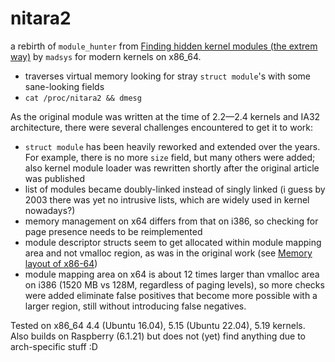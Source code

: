 # nitara2

a rebirth of `module_hunter` from [Finding hidden kernel modules (the extrem way)](http://phrack.org/issues/61/3.html) by `madsys` for modern kernels on x86_64.

* traverses virtual memory looking for stray `struct module`'s with some sane-looking fields
* `cat /proc/nitara2 && dmesg`

As the original module was written at the time of 2.2—2.4 kernels and IA32 architecture, there were several challenges encountered to get it to work:

* `struct module` has been heavily reworked and extended over the years. For example, there is no more `size` field, but many others were added; also kernel module loader was rewritten shortly after the original article was published 
* list of modules became doubly-linked instead of singly linked (i guess by 2003 there was yet no intrusive lists, which are widely used in kernel nowadays?)
* memory management on x64 differs from that on i386, so checking for page presence needs to be reimplemented
* module descriptor structs seem to get allocated within module mapping area and not vmalloc region, as was in the original work (see [Memory layout of x86-64](https://www.kernel.org/doc/Documentation/x86/x86_64/mm.txt))
* module mapping area on x64 is about 12 times larger than vmalloc area on i386 (1520 MB vs 128M, regardless of paging levels), so more checks were added eliminate false positives that become more possible with a larger region, still without introducing false negatives.

Tested on x86_64 4.4 (Ubuntu 16.04), 5.15 (Ubuntu 22.04), 5.19 kernels. Also builds on Raspberry (6.1.21) but does not (yet) find anything due to arch-specific stuff :D
